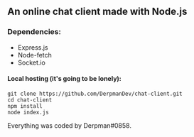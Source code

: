 ## An online chat client made with Node.js
### Dependencies:
* Express.js
* Node-fetch
* Socket.io
#### Local hosting (it's going to be lonely):
```
git clone https://github.com/DerpmanDev/chat-client.git
cd chat-client
npm install
node index.js
```

Everything was coded by Derpman#0858.
